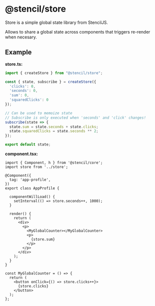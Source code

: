 # @stencil/store

Store is a simple global state library from StencilJS.

Allows to share a global state across components that triggers re-render when necesary.


## Example

**store.ts:**
```ts
import { createStore } from "@stencil/store";

const { state, subscribe } = createStore({
  'clicks': 0,
  'seconds': 0,
  'sum': 0,
  'squaredClicks': 0
});

// Can be used to memoize state
// Subscribe is only executed when 'seconds' and 'click' changes!
subscribe(state => {
  state.sum = state.seconds + state.clicks;
  state.squaredClicks = state.seconds ** 2;
});

export default state;
```

**component.tsx:**
```tsx
import { Component, h } from '@stencil/core';
import store from '../store';

@Component({
  tag: 'app-profile',
})
export class AppProfile {

  componentWillLoad() {
    setInterval(() => store.seconds++, 1000);
  }

  render() {
    return (
      <div>
        <p>
          <MyGlobalCounter></MyGlobalCounter>
          <p>
            {store.sum}
          </p>
        </p>
      </div>
    );
  }
}

const MyGlobalCounter = () => {
  return (
    <button onClick={() => store.clicks++}>
      {store.clicks}
    </button>
  );
};
